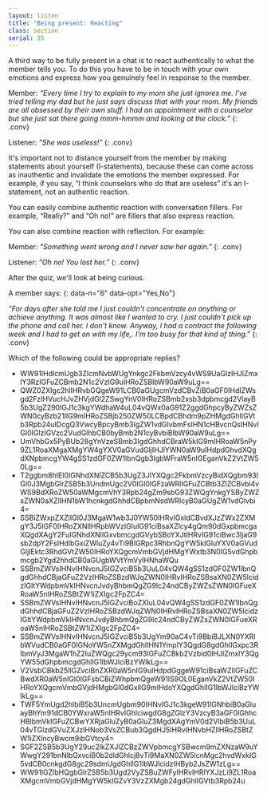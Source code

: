 ```yaml
---
layout: listen
title: "Being present: Reacting"
class: section
serial: 35
---
```

A third way to be fully present in a chat is to react authentically to what the member tells you. To do this you have to be in touch with your own emotions and express how you genuinely feel in response to the member.

Member: *“Every time I try to explain to my mom she just ignores me. I've tried telling my dad but he just says discuss that with your mom. My friends are all obsessed by their own stuff. I had an appointment with a counselor but she just sat there going mmm-hmmm and looking at the clock.”*
{: .conv}

Listener: *“She was useless!”*
{: .conv}

It's important not to distance yourself from the member by making statements about yourself (I-statements), because these can come across as inauthentic and invalidate the emotions the member expressed. For example, if you say, “I think counselors who do that are useless” it's an I-statement, not an authentic reaction.

You can easily combine authentic reaction with conversation fillers. For example, “Really?” and “Oh no!” are fillers that also express reaction.

You can also combine reaction with reflection. For example:

Member: *“Something went wrong and I never saw her again.”*
{: .conv}

Listener: *“Oh no! You lost her.”*
{: .conv}

After the quiz, we'll look at being curious.

A member says:
{: data-n="6" data-opt="Yes,No"}

*“For days after she told me I just couldn't concentrate on anything or achieve anything. It was almost like I wanted to cry. I just couldn't pick up the phone and call her. I don't know. Anyway, I had a contract the following week and I had to get on with my life,. I'm too busy for that kind of thing.”*
{: .conv}

Which of the following could be appropriate replies?

- WW91IHdlcmUgb3ZlcmNvbWUgYnkgc2FkbmVzcy4vWS9UaGlzIHJlZmxlY3RzIGFuZCBmb2N1c2VzIG9uIHRoZSBlbW90aW9uLg==
- QWZ0ZXIgc2hlIHRvbGQgeW91LCB0aGUgcmVzdCBvZiB0aGF0IHdlZWsgd2FzIHVucHJvZHVjdGl2ZSwgYnV0IHRoZSBmb2xsb3dpbmcgd2VlayB5b3UgZ290IGJ1c3kgYWdhaW4uL04vQWx0aG91Z2ggdGhpcyByZWZsZWN0cyBzb21lIG9mIHRoZSBjb250ZW50LCBpdCBhdm9pZHMgdGhlIGVtb3Rpb24uIDcgQ3VwcyBpcyBmb3IgZW1vdGlvbmFsIHN1cHBvcnQsIHNvIGl0IGlzIGVzc2VudGlhbCB0byBmb2N1cyBvbiBlbW90aW9uLg==
- UmVhbGx5PyBUb28gYnVzeSBmb3IgdGhhdCBraW5kIG9mIHRoaW5nPy9ZL1RoaXMgaXMgYW4gYXV0aGVudGljIHJlYWN0aW9uIHdpdGhvdXQgdXNpbmcgYW4gSS1zdGF0ZW1lbnQgb3IgbWFraW5nIGEganVkZ2VtZW50Lg==
- T2ggbm8hIEl0IGNhdXNlZCB5b3UgZ3JlYXQgc2FkbmVzcyBidXQgbm93IGl0J3MgbGlrZSB5b3UndmUgc2V0IGl0IGFzaWRlIGFuZCBtb3ZlZCBvbi4vWS9BdXRoZW50aWMgcmVhY3Rpb24gZm9sbG93ZWQgYnkgYSByZWZsZWN0aXZlIHN1bW1hcnkgdGhhdCBpbmNsdWRlcyB0aGUgZW1vdGlvbi4=
- SSBiZWxpZXZlIGl0J3MgaW1wb3J0YW50IHRvIGxldCBvdXJzZWx2ZXMgY3J5IGF0IHRoZXNlIHRpbWVzIGluIG91ciBsaXZlcy4gQm90dGxpbmcgaXQgdXAgY2FuIGNhdXNlIGxvbmcgdGVybSBoYXJtIHRvIG91ciBwc3ljaG9sb2dpY2FsIHdlbGxiZWluZy4vTi9BIGRpc3RhbnQgYW5kIGluYXV0aGVudGljIEktc3RhdGVtZW50IHRoYXQgcmVmbGVjdHMgYWxtb3N0IG5vdGhpbmcgb2Ygd2hhdCB0aGUgbWVtYmVyIHNhaWQu
- SSBmZWVsIHNvIHNvcnJ5IGZvciB5b3UuL04vQW4gSS1zdGF0ZW1lbnQgdGhhdCBjaGFuZ2VzIHRoZSBzdWJqZWN0IHRvIHRoZSBsaXN0ZW5lcidzIGltYWdpbmVkIHNvcnJvdyBhbmQgZG9lc24ndCByZWZsZWN0IGFueXRoaW5nIHRoZSBtZW1iZXIgc2FpZC4=
- SSBmZWVsIHNvIHNvcnJ5IGZvciBoZXIuL04vQW4gSS1zdGF0ZW1lbnQgdGhhdCBjaGFuZ2VzIHRoZSBzdWJqZWN0IHRvIHRoZSBsaXN0ZW5lcidzIGltYWdpbmVkIHNvcnJvdyBhbmQgZG9lc24ndCByZWZsZWN0IGFueXRoaW5nIHRoZSBtZW1iZXIgc2FpZC4=
- SSBmZWVsIHNvIHNvcnJ5IGZvciB5b3UgYm90aC4vTi9BbiBJLXN0YXRlbWVudCB0aGF0IGNoYW5nZXMgdGhlIHN1YmplY3QgdG8gdGhlIGxpc3RlbmVyJ3MgaW1hZ2luZWQgc29ycm93IGFuZCBkb2Vzbid0IHJlZmxlY3QgYW55dGhpbmcgdGhlIG1lbWJlciBzYWlkLg==
- V2VsbCBkb25lIGZvciBnZXR0aW5nIG9uIHdpdGggeW91ciBsaWZlIGFuZCBwdXR0aW5nIGl0IGFsbCBiZWhpbmQgeW91IS9OL0EganVkZ2VtZW50IHRoYXQgcmVmbGVjdHMgbGl0dGxlIG9mIHdoYXQgdGhlIG1lbWJlciBzYWlkLg==
- TWF5YmUgd2hlbiB5b3UncmUgbm90IHNvIGJ1c3kgeW91IGNhbiB0aGluayBhYm91dCB0YWxraW5nIHRvIGhlciwgdG8gZGlzY3VzcyB3aGF0IGhhcHBlbmVkIGFuZCBwYXRjaGluZyB0aGluZ3MgdXAgYmV0d2VlbiB5b3UuL04vTGlzdGVuZXJzIHNob3VsZCBub3QgdHJ5IHRvIHNvbHZlIHRoZSBtZW1iZXIncyBwcm9ibGVtcy4=
- SGF2ZSB5b3UgY29uc2lkZXJlZCBzZWVpbmcgYSBwcm9mZXNzaW9uYWwgY291bnNlbGxvciB0b2dldGhlcj8vTi9MaXN0ZW5lcnMgc2hvdWxkIG5vdCB0cnkgdG8gc29sdmUgdGhlIG1lbWJlcidzIHByb2JsZW1zLg==
- WW91IGZlbHQgbGlrZSB5b3Ugd2VyZSBuZWFyIHRvIHRlYXJzLi9ZL1RoaXMgcmVmbGVjdHMgYW5kIGZvY3VzZXMgb24gdGhlIGVtb3Rpb24u
